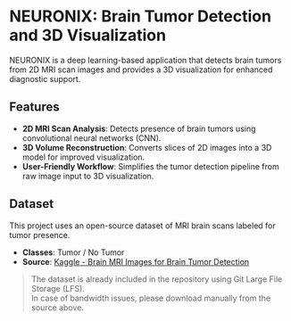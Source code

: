 # NEURONIX: Brain Tumor Detection and 3D Visualization

NEURONIX is a deep learning-based application that detects brain tumors from 2D MRI scan images and provides a 3D visualization for enhanced diagnostic support.

## Features

- **2D MRI Scan Analysis**: Detects presence of brain tumors using convolutional neural networks (CNN).
- **3D Volume Reconstruction**: Converts slices of 2D images into a 3D model for improved visualization.
- **User-Friendly Workflow**: Simplifies the tumor detection pipeline from raw image input to 3D visualization.

## Dataset

This project uses an open-source dataset of MRI brain scans labeled for tumor presence.

- **Classes**: Tumor / No Tumor
- **Source**: [Kaggle - Brain MRI Images for Brain Tumor Detection](https://www.kaggle.com/datasets/mateuszbuda/lgg-mri-segmentation)

> The dataset is already included in the repository using Git Large File Storage (LFS).  
> In case of bandwidth issues, please download manually from the source above.




